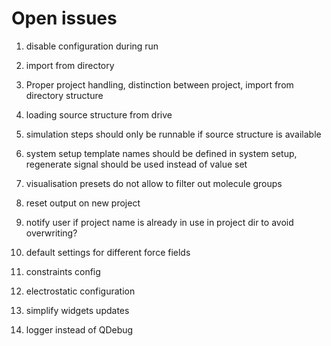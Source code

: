 # Open issues

1. disable configuration during run
1. import from directory
1. Proper project handling, distinction between project, import from directory structure
1. loading source structure from drive
1. simulation steps should only be runnable if source structure is available

1. system setup template names should be defined in system setup, regenerate signal should be used instead of value set

1. visualisation presets do not allow to filter out molecule groups

1. reset output on new project

1. notify user if project name is already in use in project dir to avoid overwriting?


1. default settings for different force fields
1. constraints config
1. electrostatic configuration

1. simplify widgets updates
1. logger instead of QDebug
